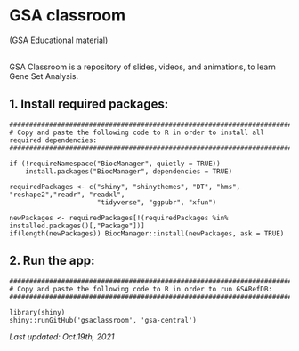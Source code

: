 # GSA classroom
(GSA Educational material)<br><br>

GSA Classroom is a repository of slides, videos, and animations, to learn Gene Set Analysis.<br>

## 1. Install required packages:
```
##############################################################################
# Copy and paste the following code to R in order to install all required dependencies:
##############################################################################

if (!requireNamespace("BiocManager", quietly = TRUE))
	install.packages("BiocManager", dependencies = TRUE)
	
requiredPackages <- c("shiny", "shinythemes", "DT", "hms", "reshape2","readr", "readxl", 
                      "tidyverse", "ggpubr", "xfun")

newPackages <- requiredPackages[!(requiredPackages %in% installed.packages()[,"Package"])]
if(length(newPackages)) BiocManager::install(newPackages, ask = TRUE)
```

## 2. Run the app:
```
##############################################################################
# Copy and paste the following code to R in order to run GSARefDB:
##############################################################################

library(shiny)
shiny::runGitHub('gsaclassroom', 'gsa-central')
```

*Last updated: Oct.19th, 2021*

